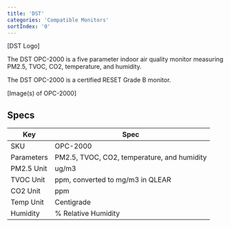```yaml
---
title: 'DST'
categories: 'Compatible Monitors'
sortIndex: '0'
---
```

[DST Logo]

The DST OPC-2000 is a five parameter indoor air quality monitor measuring PM2.5, TVOC, CO2, temperature, and humidity.

The DST OPC-2000 is a certified RESET Grade B monitor.

[Image(s) of OPC-2000]

## Specs

| Key | Spec |
| --- | --- |
| SKU | OPC-2000 |
| Parameters | PM2.5, TVOC, CO2, temperature, and humidity |
| PM2.5 Unit | ug/m3 |
| TVOC Unit | ppm, converted to mg/m3 in QLEAR |
| CO2 Unit | ppm |
| Temp Unit | Centigrade |
| Humidity | % Relative Humidity |




